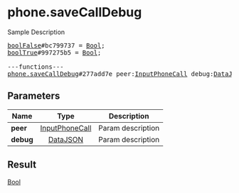 # phone.saveCallDebug

Sample Description

<pre>
<a href="../constructor/boolFalse.md">boolFalse</a>#bc799737 = <a href="../type/Bool.md">Bool</a>;
<a href="../constructor/boolTrue.md">boolTrue</a>#997275b5 = <a href="../type/Bool.md">Bool</a>;

---functions---
<a href="../method/phone.saveCallDebug.md">phone.saveCallDebug</a>#277add7e peer:<a href="../type/InputPhoneCall.md">InputPhoneCall</a> debug:<a href="../type/DataJSON.md">DataJSON</a> = <a href="../type/Bool.md">Bool</a>;
</pre>
## Parameters

| Name | Type | Description |
|------|:----:|-------------|
| **peer** | <a href="../type/InputPhoneCall.md">InputPhoneCall</a> | Param description |
| **debug** | <a href="../type/DataJSON.md">DataJSON</a> | Param description |

## Result

<a href="../type/Bool.md">Bool</a>

